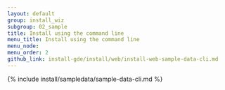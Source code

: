 ```yaml
---
layout: default
group: install_wiz 
subgroup: 02_sample
title: Install using the command line
menu_title: Install using the command line
menu_node: 
menu_order: 2
github_link: install-gde/install/web/install-web-sample-data-cli.md
---
```


{% include install/sampledata/sample-data-cli.md %}